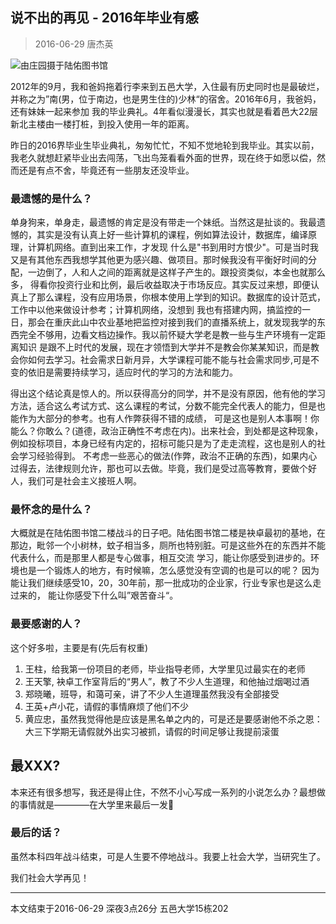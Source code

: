 说不出的再见 - 2016年毕业有感
--------
> 2016-06-29 唐杰英  

![由庄园摄于陆佑图书馆](__IMG__/2016062901.jpg)

2012年的9月，我和爸妈拖着行李来到五邑大学，入住最有历史同时也是最破烂，并称之为”南(男，位于南边，也是男生住的)少林“的宿舍。2016年6月，我爸妈，还有妹妹一起来参加
我的毕业典礼。4年看似漫漫长，其实也就是看着邑大22层新北主楼由一楼打桩，到投入使用一年的距离。

昨日的2016界毕业生毕业典礼，匆匆忙忙，不知不觉地轮到我毕业。其实以前，我老久就想赶紧毕业出去闯荡，飞出鸟笼看看外面的世界，现在终于如愿以偿，然而还是有点不舍，毕竟还有一些朋友还没毕业。

### 最遗憾的是什么？

单身狗来，单身走，最遗憾的肯定是没有带走一个妹纸。当然这是扯谈的。我最遗憾的，其实是没有认真上好一些计算机的课程，例如算法设计，数据库，编译原理，计算机网络。直到出来工作，才发现
什么是"书到用时方恨少"。可是当时我又是有其他东西我想学其他更为感兴趣、做项目。那时候我没有平衡好时间的分配，一边倒了，人和人之间的距离就是这样子产生的。跟投资类似，本金也就那么多，
得看你投资行业和比例，最后收益取决于市场反应。其实反过来想，即便认真上了那么课程，没有应用场景，你根本使用上学到的知识。数据库的设计范式，工作中以他来做设计参考；计算机网络，没想到
我也有搭建内网，搞监控的一日，那会在重庆此山中农业基地把监控对接到我们的直播系统上，就发现我学的东西完全不够用，边看文档边操作。我以前怀疑大学老是教一些与生产环境有一定距离知识
是跟不上时代的发展，现在才领悟到大学并不是教会你某某知识，而是教会你如何去学习。社会需求日新月异，大学课程可能不能与社会需求同步,可是不变的依旧是需要持续学习，适应时代的学习的方法和能力。

得出这个结论真是惊人的。所以获得高分的同学，并不是没有原因，他有他的学习方法，适合这么考试方式、这么课程的考试，分数不能完全代表人的能力，但是也能作为大部分的参考。也有人作弊获得不错的成绩，
可是这也是别人本事啊！你能么？你敢么？(道德，政治正确性不考虑在内)。出来社会，到处都是这种现象，例如投标项目，本身已经有内定的，招标可能只是为了走走流程，这也是别人的社会学习经验得到。
不考虑一些恶心的做法(作弊，政治不正确的东西)，如果内心过得去，法律规则允许，那也可以去做。毕竟，我们是受过高等教育，要做个好人，我们可是社会主义接班人啊。

### 最怀念的是什么？

大概就是在陆佑图书馆二楼战斗的日子吧。陆佑图书馆二楼是袂卓最初的基地，在那边，毗邻一个小树林，蚊子相当多，厕所也特别脏。可是这些外在的东西并不能代表什么，而是那里人都是专心做事，相互交流
学习，能让你感受到进步的。环境也是一个锻炼人的地方，有时候嘛，怎么感觉没有空调的也是可以的呢？ 因为能让我们继续感受10，20，30年前，那一批成功的企业家，行业专家也是这么走过来的，
能让你感受下什么叫”艰苦奋斗“。


### 最要感谢的人？

这个好多啦，主要是有(先后有权重)

1. 王柱，给我第一份项目的老师，毕业指导老师，大学里见过最实在的老师
2. 王天擎, 袂卓工作室背后的“男人”，教了不少人生道理，和他抽过烟喝过酒
3. 郑晓曦，班导，和蔼可亲，讲了不少人生道理虽然我没有全部接受
4. 王英+卢小花，请假的事情麻烦了他们不少
5. 黄应忠，虽然我觉得他是应该是黑名单之内的，可是还是要感谢他不杀之恩：大三下学期无请假就外出实习被抓，请假的时间足够让我提前滚蛋

## 最XXX?

本来还有很多想写，我还是得止住，不然不小心写成一系列的小说怎么办？最想做的事情就是————在大学里来最后一发🚀


### 最后的话？

虽然本科四年战斗结束，可是人生要不停地战斗。我要上社会大学，当研究生了。

我们社会大学再见！

-----------

本文结束于2016-06-29 深夜3点26分 五邑大学15栋202


